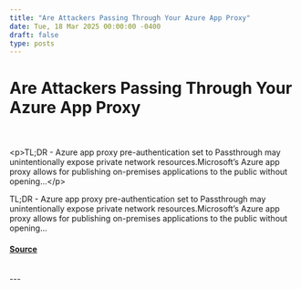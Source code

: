 ```yaml
---
title: "Are Attackers Passing Through Your Azure App Proxy"
date: Tue, 18 Mar 2025 00:00:00 -0400
draft: false
type: posts
---
```

# Are Attackers Passing Through Your Azure App Proxy

<br/>

<br/>
 &lt;p&gt;TL;DR - Azure app proxy pre-authentication set to Passthrough may unintentionally expose private network resources.Microsoft’s Azure app proxy allows for publishing on-premises applications to the public without opening…&lt;/p&gt; 
<br/>
<p>TL;DR - Azure app proxy pre-authentication set to Passthrough may unintentionally expose private network resources.Microsoft’s Azure app proxy allows for publishing on-premises applications to the public without opening…</p>

#### [Source](https://trustedsec.com/blog/are-attackers-passing-though-your-azure-app-proxy)

<br/>
---

